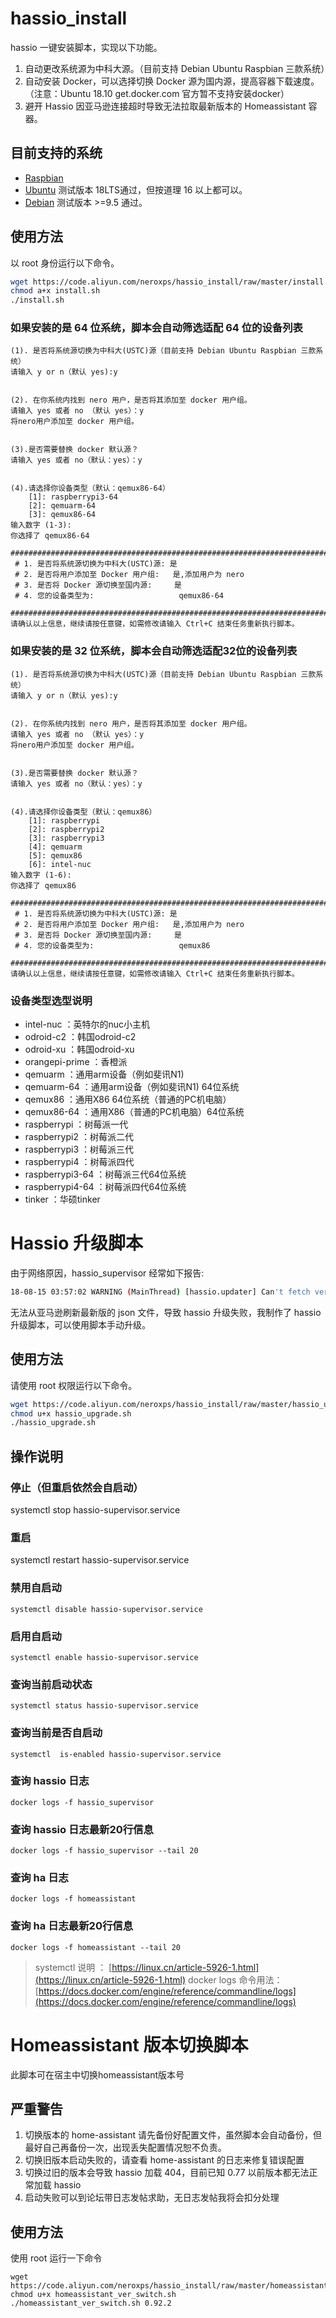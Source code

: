# hassio_install

hassio 一键安装脚本，实现以下功能。

1. 自动更改系统源为中科大源。（目前支持 Debian Ubuntu Raspbian 三款系统）
2. 自动安装 Docker，可以选择切换 Docker 源为国内源，提高容器下载速度。（注意：Ubuntu 18.10 get.docker.com 官方暂不支持安装docker）
3. 避开 Hassio 因亚马逊连接超时导致无法拉取最新版本的 Homeassistant 容器。

## 目前支持的系统

- [Raspbian](https://www.raspberrypi.org/downloads/raspbian/) 
- [Ubuntu](https://www.ubuntu.com/download/server) 测试版本 18LTS通过，但按道理 16 以上都可以。
- [Debian](https://www.debian.org/distrib/netinst) 测试版本 >=9.5 通过。

## 使用方法

以 root 身份运行以下命令。

```bash
wget https://code.aliyun.com/neroxps/hassio_install/raw/master/install.sh
chmod a+x install.sh
./install.sh
```

### 如果安装的是 64 位系统，脚本会自动筛选适配 64 位的设备列表

```
(1). 是否将系统源切换为中科大(USTC)源（目前支持 Debian Ubuntu Raspbian 三款系统）
请输入 y or n（默认 yes):y


(2). 在你系统内找到 nero 用户，是否将其添加至 docker 用户组。
请输入 yes 或者 no （默认 yes）：y
将nero用户添加至 docker 用户组。


(3).是否需要替换 docker 默认源？
请输入 yes 或者 no（默认：yes）：y


(4).请选择你设备类型（默认：qemux86-64）
    [1]: raspberrypi3-64
    [2]: qemuarm-64
    [3]: qemux86-64
输入数字 (1-3):
你选择了 qemux86-64
 ################################################################################
 # 1. 是否将系统源切换为中科大(USTC)源: 是
 # 2. 是否将用户添加至 Docker 用户组:   是,添加用户为 nero 
 # 3. 是否将 Docker 源切换至国内源:     是
 # 4. 您的设备类型为:                   qemux86-64
 ################################################################################
请确认以上信息，继续请按任意键，如需修改请输入 Ctrl+C 结束任务重新执行脚本。
```

### 如果安装的是 32 位系统，脚本会自动筛选适配32位的设备列表

```
(1). 是否将系统源切换为中科大(USTC)源（目前支持 Debian Ubuntu Raspbian 三款系统）
请输入 y or n（默认 yes):y


(2). 在你系统内找到 nero 用户，是否将其添加至 docker 用户组。
请输入 yes 或者 no （默认 yes）：y
将nero用户添加至 docker 用户组。


(3).是否需要替换 docker 默认源？
请输入 yes 或者 no（默认：yes）：y


(4).请选择你设备类型（默认：qemux86）
    [1]: raspberrypi
    [2]: raspberrypi2
    [3]: raspberrypi3
    [4]: qemuarm
    [5]: qemux86
    [6]: intel-nuc
输入数字 (1-6):
你选择了 qemux86
 ################################################################################
 # 1. 是否将系统源切换为中科大(USTC)源: 是
 # 2. 是否将用户添加至 Docker 用户组:   是,添加用户为 nero 
 # 3. 是否将 Docker 源切换至国内源:     是
 # 4. 您的设备类型为:                   qemux86
 ################################################################################
请确认以上信息，继续请按任意键，如需修改请输入 Ctrl+C 结束任务重新执行脚本。
```

### 设备类型选型说明
- intel-nuc ：英特尔的nuc小主机
- odroid-c2 ：韩国odroid-c2
- odroid-xu ：韩国odroid-xu
- orangepi-prime ：香橙派
- qemuarm ：通用arm设备（例如斐讯N1)
- qemuarm-64 ：通用arm设备（例如斐讯N1) 64位系统
- qemux86 ：通用X86 64位系统（普通的PC机电脑）
- qemux86-64 ：通用X86（普通的PC机电脑）64位系统
- raspberrypi ：树莓派一代
- raspberrypi2 ：树莓派二代
- raspberrypi3 ：树莓派三代
- raspberrypi4 ：树莓派四代
- raspberrypi3-64 ：树莓派三代64位系统
- raspberrypi4-64 ：树莓派四代64位系统
- tinker ：华硕tinker

# Hassio 升级脚本

由于网络原因，hassio_supervisor 经常如下报告:

```bash
18-08-15 03:57:02 WARNING (MainThread) [hassio.updater] Can't fetch versions from https://s3.amazonaws.com/hassio-version/stable.json
```

无法从亚马逊刷新最新版的 json 文件，导致 hassio 升级失败，我制作了 hassio 升级脚本，可以使用脚本手动升级。

## 使用方法

请使用 root 权限运行以下命令。

```bash
wget https://code.aliyun.com/neroxps/hassio_install/raw/master/hassio_upgrade.sh
chmod u+x hassio_upgrade.sh
./hassio_upgrade.sh
```

## 操作说明

### 停止（但重启依然会自启动） 
systemctl stop hassio-supervisor.service

### 重启 
systemctl restart hassio-supervisor.service

### 禁用自启动
`systemctl disable hassio-supervisor.service`

### 启用自启动 
`systemctl enable hassio-supervisor.service`

### 查询当前启动状态 
`systemctl status hassio-supervisor.service`

### 查询当前是否自启动
`systemctl  is-enabled hassio-supervisor.service`

### 查询 hassio 日志 
`docker logs -f hassio_supervisor`

### 查询 hassio 日志最新20行信息 
`docker logs -f hassio_supervisor --tail 20`

### 查询 ha 日志 
`docker logs -f homeassistant`

### 查询 ha 日志最新20行信息 
`docker logs -f homeassistant --tail 20`

> systemctl 说明 ： [https://linux.cn/article-5926-1.html](https://linux.cn/article-5926-1.html)
> docker logs 命令用法：[https://docs.docker.com/engine/reference/commandline/logs](https://docs.docker.com/engine/reference/commandline/logs)

# Homeassistant 版本切换脚本

此脚本可在宿主中切换homeassistant版本号

## 严重警告
1. 切换版本的 home-assistant 请先备份好配置文件，虽然脚本会自动备份，但最好自己再备份一次，出现丢失配置情况恕不负责。
2. 切换旧版本启动失败的，请查看 home-assistant 的日志来修复错误配置
3. 切换过旧的版本会导致 hassio 加载 404，目前已知 0.77 以前版本都无法正常加载 hassio
4. 启动失败可以到论坛带日志发帖求助，无日志发帖我将会扣分处理

## 使用方法

使用 root 运行一下命令

```
wget https://code.aliyun.com/neroxps/hassio_install/raw/master/homeassistant_ver_switch.sh
chmod u+x homeassistant_ver_switch.sh
./homeassistant_ver_switch.sh 0.92.2
```
